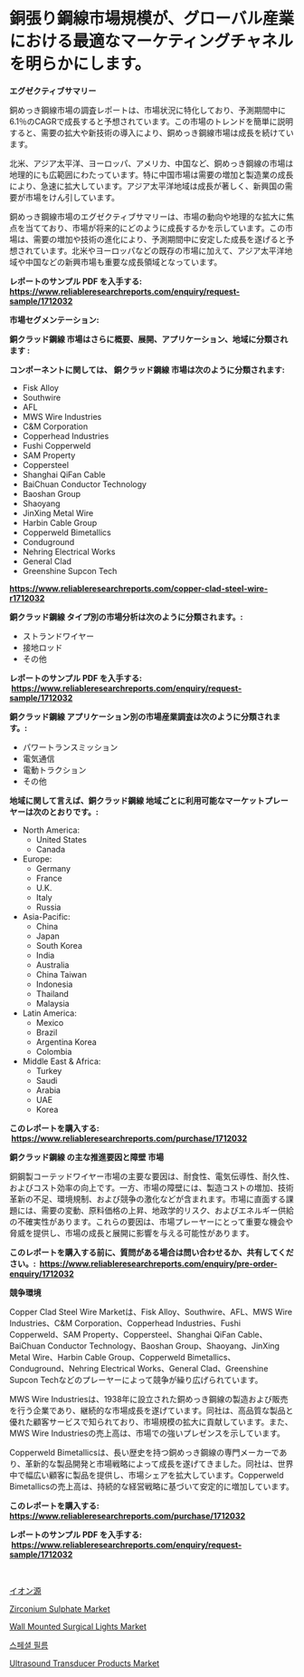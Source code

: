 <p><h1>銅張り鋼線市場規模が、グローバル産業における最適なマーケティングチャネルを明らかにします。</h1></p><p><strong>エグゼクティブサマリー</strong></p>
<p><p>銅めっき鋼線市場の調査レポートは、市場状況に特化しており、予測期間中に6.1％のCAGRで成長すると予想されています。この市場のトレンドを簡単に説明すると、需要の拡大や新技術の導入により、銅めっき鋼線市場は成長を続けています。</p><p>北米、アジア太平洋、ヨーロッパ、アメリカ、中国など、銅めっき鋼線の市場は地理的にも広範囲にわたっています。特に中国市場は需要の増加と製造業の成長により、急速に拡大しています。アジア太平洋地域は成長が著しく、新興国の需要が市場をけん引しています。</p><p>銅めっき鋼線市場のエグゼクティブサマリーは、市場の動向や地理的な拡大に焦点を当てており、市場が将来的にどのように成長するかを示しています。この市場は、需要の増加や技術の進化により、予測期間中に安定した成長を遂げると予想されています。北米やヨーロッパなどの既存の市場に加えて、アジア太平洋地域や中国などの新興市場も重要な成長領域となっています。</p></p>
<p><strong>レポートのサンプル PDF を入手する: <a href="https://www.reliableresearchreports.com/enquiry/request-sample/1712032">https://www.reliableresearchreports.com/enquiry/request-sample/1712032</a></strong></p>
<p><strong>市場セグメンテーション:</strong></p>
<p><strong> 銅クラッド鋼線 市場はさらに概要、展開、アプリケーション、地域に分類されます :</strong></p>
<p><strong>コンポーネントに関しては、 銅クラッド鋼線 市場は次のように分類されます: &nbsp;</strong></p>
<p><ul><li>Fisk Alloy</li><li>Southwire</li><li>AFL</li><li>MWS Wire Industries</li><li>C&M Corporation</li><li>Copperhead Industries</li><li>Fushi Copperweld</li><li>SAM Property</li><li>Coppersteel</li><li>Shanghai QiFan Cable</li><li>BaiChuan Conductor Technology</li><li>Baoshan Group</li><li>Shaoyang</li><li>JinXing Metal Wire</li><li>Harbin Cable Group</li><li>Copperweld Bimetallics</li><li>Conduground</li><li>Nehring Electrical Works</li><li>General Clad</li><li>Greenshine Supcon Tech</li></ul></p>
<p><strong><a href="https://www.reliableresearchreports.com/copper-clad-steel-wire-r1712032">https://www.reliableresearchreports.com/copper-clad-steel-wire-r1712032</a></strong></p>
<p><strong> 銅クラッド鋼線 タイプ別の市場分析は次のように分類されます。:</strong></p>
<p><ul><li>ストランドワイヤー</li><li>接地ロッド</li><li>その他</li></ul></p>
<p><strong>レポートのサンプル PDF を入手する: &nbsp;<a href="https://www.reliableresearchreports.com/enquiry/request-sample/1712032">https://www.reliableresearchreports.com/enquiry/request-sample/1712032</a></strong></p>
<p><strong> 銅クラッド鋼線 アプリケーション別の市場産業調査は次のように分類されます。:</strong></p>
<p><ul><li>パワートランスミッション</li><li>電気通信</li><li>電動トラクション</li><li>その他</li></ul></p>
<p><strong>地域に関して言えば、銅クラッド鋼線 地域ごとに利用可能なマーケットプレーヤーは次のとおりです。:</strong></p>
<p><ul>
    <li>
        North America:
        <ul>
            <li>United States</li>
            <li>Canada</li>
        </ul>
    </li>
    <li>
        Europe:
        <ul>
            <li>Germany</li>
            <li>France</li>
            <li>U.K.</li>
            <li>Italy</li>
            <li>Russia</li>
        </ul>
    </li>
    <li>
        Asia-Pacific:
        <ul>
            <li>China</li>
            <li>Japan</li>
            <li>South Korea</li>
            <li>India</li>
            <li>Australia</li>
            <li>China Taiwan</li>
            <li>Indonesia</li>
            <li>Thailand</li>
            <li>Malaysia</li>
        </ul>
    </li>
    <li>
        Latin America:
        <ul>
            <li>Mexico</li>
            <li>Brazil</li>
            <li>Argentina Korea</li>
            <li>Colombia</li>
        </ul>
    </li>
    <li>
        Middle East & Africa:
        <ul>
            <li>Turkey</li>
            <li>Saudi</li>
            <li>Arabia</li>
            <li>UAE</li>
            <li>Korea</li>
        </ul>
    </li>
    </ul></p>
<p><strong>このレポートを購入する: &nbsp;<a href="https://www.reliableresearchreports.com/purchase/1712032">https://www.reliableresearchreports.com/purchase/1712032</a></strong></p>
<p><strong>銅クラッド鋼線 の主な推進要因と障壁 市場</strong></p>
<p><p>銅鋼製コーテッドワイヤー市場の主要な要因は、耐食性、電気伝導性、耐久性、およびコスト効率の向上です。一方、市場の障壁には、製造コストの増加、技術革新の不足、環境規制、および競争の激化などが含まれます。市場に直面する課題には、需要の変動、原料価格の上昇、地政学的リスク、およびエネルギー供給の不確実性があります。これらの要因は、市場プレーヤーにとって重要な機会や脅威を提供し、市場の成長と展開に影響を与える可能性があります。</p></p>
<p><strong>このレポートを購入する前に、質問がある場合は問い合わせるか、共有してください。:&nbsp; <a href="https://www.reliableresearchreports.com/enquiry/pre-order-enquiry/1712032">https://www.reliableresearchreports.com/enquiry/pre-order-enquiry/1712032</a></strong></p>
<p><strong>競争環境</strong></p>
<p><p>Copper Clad Steel Wire Marketは、Fisk Alloy、Southwire、AFL、MWS Wire Industries、C&M Corporation、Copperhead Industries、Fushi Copperweld、SAM Property、Coppersteel、Shanghai QiFan Cable、BaiChuan Conductor Technology、Baoshan Group、Shaoyang、JinXing Metal Wire、Harbin Cable Group、Copperweld Bimetallics、Conduground、Nehring Electrical Works、General Clad、Greenshine Supcon Techなどのプレーヤーによって競争が繰り広げられています。</p><p>MWS Wire Industriesは、1938年に設立された銅めっき鋼線の製造および販売を行う企業であり、継続的な市場成長を遂げています。同社は、高品質な製品と優れた顧客サービスで知られており、市場規模の拡大に貢献しています。また、MWS Wire Industriesの売上高は、市場での強いプレゼンスを示しています。</p><p>Copperweld Bimetallicsは、長い歴史を持つ銅めっき鋼線の専門メーカーであり、革新的な製品開発と市場戦略によって成長を遂げてきました。同社は、世界中で幅広い顧客に製品を提供し、市場シェアを拡大しています。Copperweld Bimetallicsの売上高は、持続的な経営戦略に基づいて安定的に増加しています。</p></p>
<p><strong>このレポートを購入する: &nbsp; <a href="https://www.reliableresearchreports.com/purchase/1712032">https://www.reliableresearchreports.com/purchase/1712032</a></strong></p>
<p><strong>レポートのサンプル PDF を入手する: &nbsp;<a href="https://www.reliableresearchreports.com/enquiry/request-sample/1712032">https://www.reliableresearchreports.com/enquiry/request-sample/1712032</a></strong><strong></strong></p>
<p>&nbsp;</p>
<p><p><a href="https://github.com/ReganWisoky2023/Market-Research-Report-List-1/blob/main/533825824267.md">イオン源</a></p><p><a href="https://issuu.com/reportprime-2/docs/zirconium-sulphate-market-size-2030.pptx">Zirconium Sulphate Market</a></p><p><a href="https://github.com/provorikovar/Market-Research-Report-List-4/blob/main/wall-mounted-surgical-lights-market.md">Wall Mounted Surgical Lights Market</a></p><p><a href="https://github.com/vsr06p4p49/Market-Research-Report-List-1/blob/main/299925622212.md">스페셜 필름</a></p><p><a href="https://github.com/angelajermaine/Market-Research-Report-List-2/blob/main/ultrasound-transducer-products-market.md">Ultrasound Transducer Products Market</a></p></p>